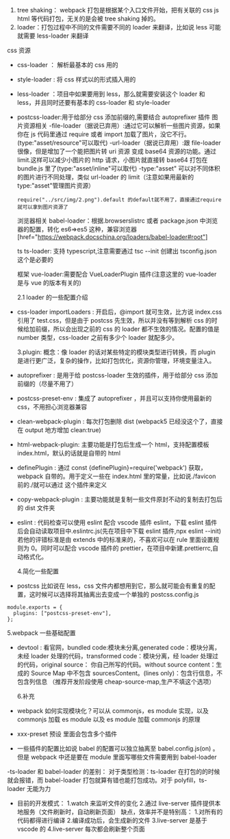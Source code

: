 1. tree shaking： webpack 打包是根据某个入口文件开始，把有关联的 css js html 等代码打包，无关的是会被 tree shaking 掉的。
2. loader：打包过程中不同的文件需要不同的 loader 来翻译，比如说 less 可能就需要 less-loader 来翻译

css 资源

- css-loader ： 解析最基本的 css 用的
- style-loader : 将 css 样式以<style>...</style>的形式插入用的
- less-loader ：项目中如果要用到 less，那么就需要安装这个 loader 和 less，并且同时还要有基本的 css-loader 和 style-loader
- postcss-loader:用于给部分 css 添加前缀的,需要结合 autoprefixer 插件
  图片资源相关
  -file-loader（据说已弃用）:通过它可以解析一些图片资源，如果你在 js 代码里通过 require 或者 import 加载了图片，没它不行。(type:"asset/resource"可以取代)
  -url-loader（据说已弃用）:跟 file-loader 很像，但是增加了一个能把图片转 uri 资源 变成 base64 资源的功能。通过 limit.这样可以减少小图片的 http 请求，小图片就直接转 base64 打包在 bundle.js 里了(type:"asset/inline"可以取代)
  -type:"asset" 可以对不同体积的图片进行不同处理，类似 url-loader 的 limit（注意如果用最新的 type:"asset"管理图片资源）

  ```
  require("../src/img/2.png").default 的default就不用了，直接通过require就可以拿到图片资源了
  ```

  浏览器相关
  babel-loader：根据.browserslistrc 或者 package.json 中浏览器的配置，转化 es6=>es5 这种，兼容浏览器[href="https://webpack.docschina.org/loaders/babel-loader#root"]

  ts
  ts-loader: 支持 typescript,注意需要通过 tsc --init 创建出 tsconfig.json 这个是必要的

  框架
  vue-loader:需要配合 VueLoaderPlugin 插件(注意这里的 vue-loader 是与 vue 的版本有关的)

  2.1 loader 的一些配置介绍

- css-loader
  importLoaders : 开启后，@import 就可生效，比方说 index.css 引用了 test.css，但是由于 postcss 先生效，所以并没有等到解析 css 的时候给加前缀，所以会出现之前的
  css 的 loader 都不生效的情况。配置的值是 number 类型，css-loader 之前有多少个 loader 就配多少。

  3.plugin:
  概念：像 loader 的话对某些特定的模块类型进行转换，而 plugin 是进行更广泛，复杂的操作，比如打包优化，资源你管理，环境变量注入。

- autoprefixer : 是用于给 postcss-loader 生效的插件，用于给部分 css 添加前缀的（尽量不用了）
- postcss-preset-env : 集成了 autoprefixer ，并且可以支持你使用最新的 css，不用担心浏览器兼容

- clean-webpack-plugin : 每次打包删除 dist (webpack5 已经没这个了，直接在 output 地方增加 clean:true)
- html-webpack-plugin: 主要功能是打包后生成一个 html，支持配置模板 index.html，默认的话就是自带的 html
- definePlugin : 通过 const {definePlugin}=require('webpack') 获取，webpack 自带的。用于定义一些在 index.html 里的常量，比如说./favicon 前的./就可以通过 这个插件来定义
- copy-webpack-plugin : 主要功能就是复制一些文件原封不动的复制去打包后的 dist 文件夹

- eslint : 代码检查可以使用 eslint 配合 vscode 插件 eslint，下载 eslint 插件后会自动读取项目中.eslintrc.js(先在项目中下载 eslint 插件,npx eslint --init)若他的评错标准是由 extends 中的标准来的，不喜欢可以在 rule 里面设置规则为 0。同时可以配合 vscode 插件的 prettier，在项目中新建.prettierrc,自动格式化。

  4.简化一些配置

- postcss 比如说在 less，css 文件内都想用到它，那么就可能会有重复的配置，这时候可以选择将其抽离出去变成一个单独的
  postcss.config.js

```
module.exports = {
  plugins: ["postcss-preset-env"],
};

```

5.webpack 一些基础配置

- devtool : 看官网，bundled code:模块未分离,generated code：模块分离，未经 loader 处理的代码，transformed code：模块分离，经 loader 处理过的代码，original source： 你自己所写的代码。without source content：生成的 Source Map 中不包含 sourcesContent。(lines only)：包含行信息，不包含列信息
  （推荐开发阶段使用 cheap-source-map,生产不填这个选项）

  6.补充

- webpack 如何实现模块化？可以从 commonjs，es module 实现，以及 commonjs 加载 es module 以及 es module 加载 commonjs 的原理

- xxx-preset 预设 里面会包含多个插件

- 一些插件的配置比如说 babel 的配置可以独立抽离至 babel.config.js(on) 。但是 webpack 中还是要在 module 里面写哪些文件需要用到 babel-loader

-ts-loader 和 babel-loader 的差别： 对于类型检测：ts-loader 在打包的的时候就会报错，而 babel-loader 打包就算有错也能打包成功。对于 polyfill，ts-loader 无能为力

- 目前的开发模式：
  1.watch 来监听文件的变化 2.通过 live-server 插件提供本地服务（文件刷新时，自动刷新页面）
  缺点，效率并不是特别高： 1.对所有的代码都得进行编译 2.编译成功后，会生成新的文件
  3.live-server 是基于 vscode 的
  4.live-server 每次都会刷新整个页面
